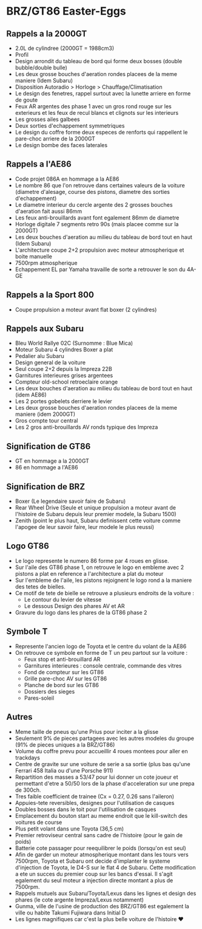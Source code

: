 # BRZ/GT86 Easter-Eggs

## Rappels a la 2000GT

- 2.0L de cylindree (2000GT = 1988cm3)
- Profil
- Design arrondit du tableau de bord qui forme deux bosses (double bubble/double bulle)
- Les deux grosse bouches d'aeration rondes placees de la meme maniere (Idem Subaru)
- Disposition Autoradio > Horloge > Chauffage/Climatisation
- Le design des fenetres, rappel surtout avec la lunette arriere en forme de goute
- Feux AR argentes des phase 1 avec un gros rond rouge sur les exterieurs et les feux de recul blancs et clignots sur les interieurs
- Les grosses ailes galbees
- Deux sorties d'echappement symmetriques
- Le design du coffre forme deux especes de renforts qui rappellent le pare-choc arriere de la 2000GT
- Le design bombe des faces laterales

## Rappels a l'AE86

- Code projet 086A en hommage a la AE86
- Le nombre 86 que l'on retrouve dans certaines valeurs de la voiture (diametre d'alesage, course des pistons, diametre des sorties d'echappement)
- Le diametre interieur du cercle argente des 2 grosses bouches d'aeration fait aussi 86mm
- Les feux anti-brouillards avant font egalement 86mm de diametre
- Horloge digitale 7 segments retro 90s (mais placee comme sur la 2000GT)
- Les deux bouches d'aeration au milieu du tableau de bord tout en haut (Idem Subaru)
- L'architecture coupe 2+2 propulsion avec moteur atmospherique et boite manuelle
- 7500rpm atmospherique
- Echappement EL par Yamaha travaille de sorte a retrouver le son du 4A-GE

## Rappels a la Sport 800

- Coupe propulsion a moteur avant flat boxer (2 cylindres)

## Rappels aux Subaru

- Bleu World Rallye 02C (Surnomme : Blue Mica)
- Moteur Subaru 4 cylindres Boxer a plat
- Pedalier alu Subaru
- Design general de la voiture
- Seul coupe 2+2 depuis la Impreza 22B
- Garnitures interieures grises argentees
- Compteur old-school retroeclaire orange
- Les deux bouches d'aeration au milieu du tableau de bord tout en haut (idem AE86)
- Les 2 portes gobelets derriere le levier
- Les deux grosse bouches d'aeration rondes placees de la meme maniere (idem 2000GT)
- Gros compte tour central
- Les 2 gros anti-brouillards AV ronds typique des Impreza

## Signification de GT86

- GT en hommage a la 2000GT
- 86 en hommage a l'AE86

## Signification de BRZ

- Boxer (Le legendaire savoir faire de Subaru)
- Rear Wheel Drive (Seule et unique propulsion a moteur avant de l'histoire de Subaru depuis leur premier modele, la Subaru 1500)
- Zenith (point le plus haut, Subaru definissent cette voiture comme l'apogee de leur savoir faire, leur modele le plus reussi)

## Logo GT86

- Le logo represente le numero 86 forme par 4 roues en glisse.
- Sur l'aile des GT86 phase 1, on retrouve le logo en embleme avec 2 pistons a plat en reference a l'architecture a plat du moteur
- Sur l'embleme de l'aile, les pistons rejoignent le logo rond a la maniere des tetes de bielles.
- Ce motif de tete de bielle se retrouve a plusieurs endroits de la voiture :
  - Le contour du levier de vitesse
  - Le dessous Design des phares AV et AR
- Gravure du logo dans les phares de la GT86 phase 2

## Symbole T

- Represente l'ancien logo de Toyota et le centre du volant de la AE86
- On retrouve ce symbole en forme de T un peu partout sur la voiture :
  - Feux stop et anti-brouillard AR
  - Garnitures interieures : console centrale, commande des vitres
  - Fond de compteur sur les GT86
  - Grille pare-choc AV sur les GT86
  - Planche de bord sur les GT86
  - Dossiers des sieges
  - Pares-soleil

## Autres

- Meme taille de pneus qu'une Prius pour inciter a la glisse
- Seulement 9% de pieces partagees avec les autres modeles du groupe (91% de pieces uniques a la BRZ/GT86)
- Volume du coffre prevu pour accueillir 4 roues montees pour aller en trackdays
- Centre de gravite sur une voiture de serie a sa sortie (plus bas qu'une Ferrari 458 Italia ou d'une Porsche 911)
- Repartition des masses a 53/47 pour lui donner un cote joueur et permettant d'etre a 50/50 lors de la phase d'acceleration sur une prepa de 300ch.
- Tres faible coefficient de trainee (Cx = 0.27, 0.26 sans l'aileron)
- Appuies-tete reversibles, designes pour l'utilisation de casques
- Doubles bosses dans le toit pour l'utilisation de casques
- Emplacement du bouton start au meme endroit que le kill-switch des voitures de course
- Plus petit volant dans une Toyota (36,5 cm)
- Premier retroviseur central sans cadre de l'histoire (pour le gain de poids)
- Batterie cote passager pour reequilibrer le poids (lorsqu'on est seul)
- Afin de garder un moteur atmospherique montant dans les tours vers 7500rpm, Toyota et Subaru ont decide d'implanter le systeme d'injection de Toyota, le D4-S sur le flat 4 de Subaru. Cette modification a ete un succes du premier coup sur les bancs d'essai. Il s'agit egalement du seul moteur a injection directe montant a plus de 7500rpm.
- Rappels mutuels aux Subaru/Toyota/Lexus dans les lignes et design des phares (le cote argente Impreza/Lexus notamment)
- Gunma, ville de l'usine de production des BRZ/GT86 est egalement la ville ou habite Takumi Fujiwara dans Initial D
- Les lignes magnifiques car c'est la plus belle voiture de l'histoire :heart:
